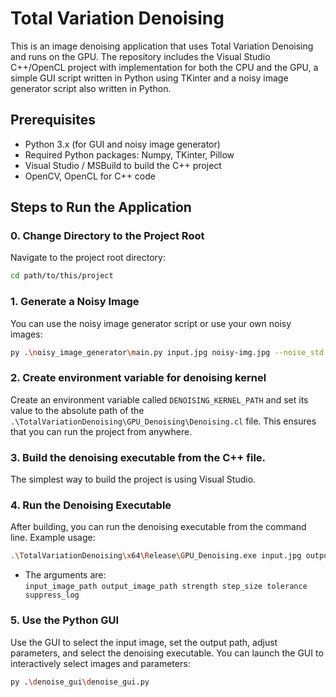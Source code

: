 # Total Variation Denoising

This is an image denoising application that uses Total Variation Denoising and runs on the GPU. The repository includes the Visual Studio C++/OpenCL project with implementation for both the CPU and the GPU, a simple GUI script written in Python using TKinter and a noisy image generator script also written in Python.

## Prerequisites

- Python 3.x (for GUI and noisy image generator)
- Required Python packages: Numpy, TKinter, Pillow
- Visual Studio / MSBuild to build the C++ project
- OpenCV, OpenCL for C++ code

## Steps to Run the Application

### 0. Change Directory to the Project Root

Navigate to the project root directory:

```sh
cd path/to/this/project
```

### 1. Generate a Noisy Image

You can use the noisy image generator script or use your own noisy images:

```sh
py .\noisy_image_generator\main.py input.jpg noisy-img.jpg --noise_std 25
```

### 2. Create environment variable for denoising kernel

Create an environment variable called `DENOISING_KERNEL_PATH` and set its value to the absolute path of the `.\TotalVariationDenoising\GPU_Denoising\Denoising.cl` file. This ensures that you can run the project from anywhere.

### 3. Build the denoising executable from the C++ file.

The simplest way to build the project is using Visual Studio.

### 4. Run the Denoising Executable

After building, you can run the denoising executable from the command line. Example usage:

```sh
.\TotalVariationDenoising\x64\Release\GPU_Denoising.exe input.jpg output.jpg 0.1 0.01 0.0032 false
```
- The arguments are:  
  `input_image_path output_image_path strength step_size tolerance suppress_log`

### 5. Use the Python GUI

Use the GUI to select the input image, set the output path, adjust parameters, and select the denoising executable. You can launch the GUI to interactively select images and parameters:

```sh
py .\denoise_gui\denoise_gui.py
```

